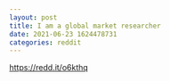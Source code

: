 ```yaml
--- 
layout: post 
title: I am a global market researcher 
date: 2021-06-23 1624478731 
categories: reddit 
--- 
```

https://redd.it/o6kthq